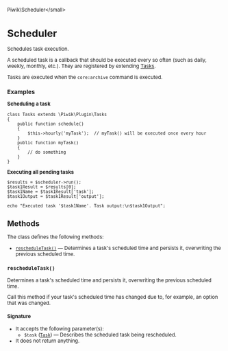 <small>Piwik\Scheduler\</small>

Scheduler
=========

Schedules task execution.

A scheduled task is a callback that should be executed every so often (such as daily,
weekly, monthly, etc.). They are registered by extending [Tasks](/api-reference/Piwik/Plugin/Tasks).

Tasks are executed when the `core:archive` command is executed.

### Examples

**Scheduling a task**

    class Tasks extends \Piwik\Plugin\Tasks
    {
        public function schedule()
        {
            $this->hourly('myTask');  // myTask() will be executed once every hour
        }
        public function myTask()
        {
            // do something
        }
    }

**Executing all pending tasks**

    $results = $scheduler->run();
    $task1Result = $results[0];
    $task1Name = $task1Result['task'];
    $task1Output = $task1Result['output'];

    echo "Executed task '$task1Name'. Task output:\n$task1Output";

Methods
-------

The class defines the following methods:

- [`rescheduleTask()`](#rescheduletask) &mdash; Determines a task's scheduled time and persists it, overwriting the previous scheduled time.

<a name="rescheduletask" id="rescheduletask"></a>
<a name="rescheduleTask" id="rescheduleTask"></a>
### `rescheduleTask()`

Determines a task's scheduled time and persists it, overwriting the previous scheduled time.

Call this method if your task's scheduled time has changed due to, for example, an option that
was changed.

#### Signature

-  It accepts the following parameter(s):
    - `$task` ([`Task`](../../Piwik/Scheduler/Task.md)) &mdash;
       Describes the scheduled task being rescheduled.
- It does not return anything.


